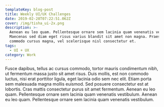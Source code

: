 ```yaml
---
templateKey: blog-post
title: Weekly UI/UX Challenges
date: 2019-02-28T07:22:51.062Z
cover: /img/tisha_ui-2x.png
description: >-
  Aenean eu leo quam. Pellentesque ornare sem lacinia quam venenatis vestibulum.
  Maecenas sed diam eget risus varius blandit sit amet non magna. Praesent
  commodo cursus magna, vel scelerisque nisl consectetur et.
tags:
  - UI + UX
category: Work
---
```

Fusce dapibus, tellus ac cursus commodo, tortor mauris condimentum nibh, ut fermentum massa justo sit amet risus. Duis mollis, est non commodo luctus, nisi erat porttitor ligula, eget lacinia odio sem nec elit. Etiam porta sem malesuada magna mollis euismod. Sed posuere consectetur est at lobortis. Cras mattis consectetur purus sit amet fermentum. Aenean eu leo quam. Pellentesque ornare sem lacinia quam venenatis vestibulum. Aenean eu leo quam. Pellentesque ornare sem lacinia quam venenatis vestibulum.
